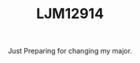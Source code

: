 <h1 align="center">LJM12914</h1>
<br />
<div align="center">
<p align="center">Just Preparing for changing my major.</p>
<!--
[![Anti 996](https://img.shields.io/badge/Anti-996-red.svg)](https://996.icu/)

[![6 GD Gaokao](https://img.shields.io/badge/6-GD%20Gaokao-green.svg)](https://pg.eeagd.edu.cn/ks/h5/index.html#/xgk/ggxx)-->
<!--![内卷: 6127](https://img.shields.io/badge/内卷-6127-yellow.svg)-->
<!--  
![Main Language: TypeScript](https://img.shields.io/badge/Main%20Language-TypeScript-blue.svg)
![Main Language: C艹](https://img.shields.io/badge/Main%20Language-C艹-purple.svg)
![Learning: （](https://img.shields.io/badge/Learning-（-red.svg)
![Also in: Python](https://img.shields.io/badge/Also%20in-Python%20PHP%20C%23-yellow.svg)

![Everyehere: @LJM12914](https://img.shields.io/badge/Everywhere%20@LJM12914-blue?style=flat-square)
  
![visitors](https://views.whatilearened.today/views/github/ljm12914/views.svg)
</div>

GPG Key ID: `6B8C3489FEFB96D2`

[![Github Stats(Dark)](https://github-readme-stats.vercel.app/api?username=ljm12914&include_all_commits=true&count_private=true&show_icons=true&theme=dark&hide=contribs#gh-dark-mode-only)](https://github.com/ljm12914)
<!--[![Github Stats(Light)](https://github-readme-stats.vercel.app/api?username=ljm12914&include_all_commits=true&count_private=true&show_icons=true&hide=contribs#gh-light-mode-only)](https://github.com/ljm12914)-->


<!--
![咕](https://user-images.githubusercontent.com/29831474/229271425-c9d05a68-6fc7-47eb-ad34-18d22bb04c4b.jpg)
-->
